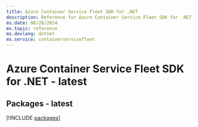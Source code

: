 ```yaml
---
title: Azure Container Service Fleet SDK for .NET
description: Reference for Azure Container Service Fleet SDK for .NET
ms.date: 08/28/2024
ms.topic: reference
ms.devlang: dotnet
ms.service: containerservicefleet
---
```

# Azure Container Service Fleet SDK for .NET - latest
## Packages - latest
[!INCLUDE [packages](container-service-fleet-index.md)]